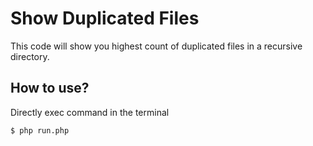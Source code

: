 # Show Duplicated Files

This code will show you highest count of duplicated files in a recursive directory.

## How to use?
Directly exec command in the terminal
```
$ php run.php
```
